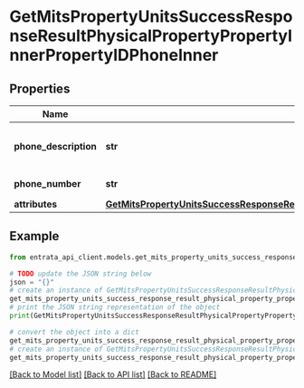 # GetMitsPropertyUnitsSuccessResponseResultPhysicalPropertyPropertyInnerPropertyIDPhoneInner


## Properties

Name | Type | Description | Notes
------------ | ------------- | ------------- | -------------
**phone_description** | **str** | Description of the phone number | [optional] 
**phone_number** | **str** | Phone number | [optional] 
**attributes** | [**GetMitsPropertyUnitsSuccessResponseResultPhysicalPropertyPropertyInnerPropertyIDPhoneInnerAttributes**](GetMitsPropertyUnitsSuccessResponseResultPhysicalPropertyPropertyInnerPropertyIDPhoneInnerAttributes.md) |  | [optional] 

## Example

```python
from entrata_api_client.models.get_mits_property_units_success_response_result_physical_property_property_inner_property_id_phone_inner import GetMitsPropertyUnitsSuccessResponseResultPhysicalPropertyPropertyInnerPropertyIDPhoneInner

# TODO update the JSON string below
json = "{}"
# create an instance of GetMitsPropertyUnitsSuccessResponseResultPhysicalPropertyPropertyInnerPropertyIDPhoneInner from a JSON string
get_mits_property_units_success_response_result_physical_property_property_inner_property_id_phone_inner_instance = GetMitsPropertyUnitsSuccessResponseResultPhysicalPropertyPropertyInnerPropertyIDPhoneInner.from_json(json)
# print the JSON string representation of the object
print(GetMitsPropertyUnitsSuccessResponseResultPhysicalPropertyPropertyInnerPropertyIDPhoneInner.to_json())

# convert the object into a dict
get_mits_property_units_success_response_result_physical_property_property_inner_property_id_phone_inner_dict = get_mits_property_units_success_response_result_physical_property_property_inner_property_id_phone_inner_instance.to_dict()
# create an instance of GetMitsPropertyUnitsSuccessResponseResultPhysicalPropertyPropertyInnerPropertyIDPhoneInner from a dict
get_mits_property_units_success_response_result_physical_property_property_inner_property_id_phone_inner_from_dict = GetMitsPropertyUnitsSuccessResponseResultPhysicalPropertyPropertyInnerPropertyIDPhoneInner.from_dict(get_mits_property_units_success_response_result_physical_property_property_inner_property_id_phone_inner_dict)
```
[[Back to Model list]](../README.md#documentation-for-models) [[Back to API list]](../README.md#documentation-for-api-endpoints) [[Back to README]](../README.md)



